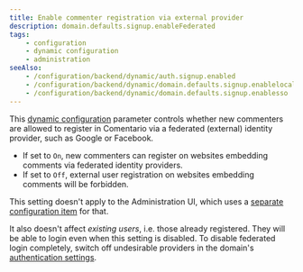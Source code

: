 ```yaml
---
title: Enable commenter registration via external provider
description: domain.defaults.signup.enableFederated
tags:
    - configuration
    - dynamic configuration
    - administration
seeAlso:
    - /configuration/backend/dynamic/auth.signup.enabled
    - /configuration/backend/dynamic/domain.defaults.signup.enablelocal
    - /configuration/backend/dynamic/domain.defaults.signup.enablesso
---
```


This [dynamic configuration](/configuration/backend/dynamic) parameter controls whether new commenters are allowed to register in Comentario via a federated (external) identity provider, such as Google or Facebook.

<!--more-->

* If set to `On`, new commenters can register on websites embedding comments via federated identity providers.
* If set to `Off`, external user registration on websites embedding comments will be forbidden.

This setting doesn't apply to the Administration UI, which uses a [separate configuration item](auth.signup.enabled) for that.

It also doesn't affect *existing users*, i.e. those already registered. They will be able to login even when this setting is disabled. To disable federated login completely, switch off undesirable providers in the domain's [authentication settings](/configuration/frontend/domain/authentication).
